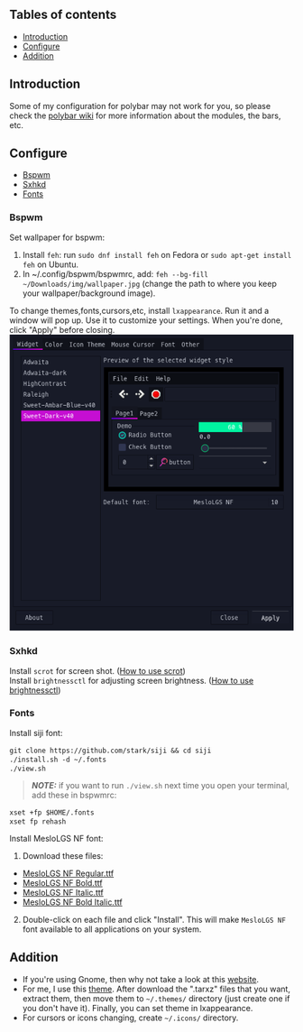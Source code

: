 ## Tables of contents
- [Introduction](#Introduction)
- [Configure](#Configure)
- [Addition](#Addition)

## Introduction
Some of my configuration for polybar may not work for you, so please check the [polybar wiki](https://github.com/polybar/polybar/wiki) for more information about the modules, the bars, etc.

## Configure
- [Bspwm](#Bspwm)
- [Sxhkd](#Sxhkd)
- [Fonts](#Fonts)

### Bspwm
Set wallpaper for bspwm: 
1. Install `feh`: run `sudo dnf install feh` on Fedora or `sudo apt-get install feh` on Ubuntu.
2. In ~/.config/bspwm/bspwmrc, add: `feh --bg-fill ~/Downloads/img/wallpaper.jpg` (change the path to where you keep your wallpaper/background image).

To change themes,fonts,cursors,etc, install `lxappearance`. Run it and a window will pop up. Use it to customize your settings. When you're done, click "Apply" before closing.<br />
![Lxappearance](lxappearance.png)

### Sxhkd
Install `scrot` for screen shot. ([How to use scrot](https://wiki.archlinux.org/title/Screen_capture#scrot))<br />
Install `brightnessctl` for adjusting screen brightness. ([How to use brightnessctl](https://github.com/Hummer12007/brightnessctl#usage))

### Fonts
Install siji font:
```
git clone https://github.com/stark/siji && cd siji
./install.sh -d ~/.fonts
./view.sh
```
>**_NOTE:_** if you want to run `./view.sh` next time you open your terminal, add these in bspwmrc:
```
xset +fp $HOME/.fonts
xset fp rehash
```
Install MesloLGS NF font:
1. Download these files:
  - [MesloLGS NF Regular.ttf](https://github.com/romkatv/powerlevel10k-media/raw/master/MesloLGS%20NF%20Regular.ttf)
  - [MesloLGS NF Bold.ttf](https://github.com/romkatv/powerlevel10k-media/raw/master/MesloLGS%20NF%20Bold.ttf)
  - [MesloLGS NF Italic.ttf](https://github.com/romkatv/powerlevel10k-media/raw/master/MesloLGS%20NF%20Italic.ttf)
  - [MesloLGS NF Bold Italic.ttf](https://github.com/romkatv/powerlevel10k-media/raw/master/MesloLGS%20NF%20Bold%20Italic.ttf)
2. Double-click on each file and click "Install". This will make `MesloLGS NF` font available to all applications on your system.

## Addition
- If you're using Gnome, then why not take a look at this [website](https://www.gnome-look.org/browse/).
- For me, I use this [theme](https://www.gnome-look.org/p/1253385/). After download the ".tarxz" files that you want, extract them, then move them to `~/.themes/` directory (just create one if you don't have it). Finally, you can set theme in lxappearance.
- For cursors or icons changing, create `~/.icons/` directory. 
